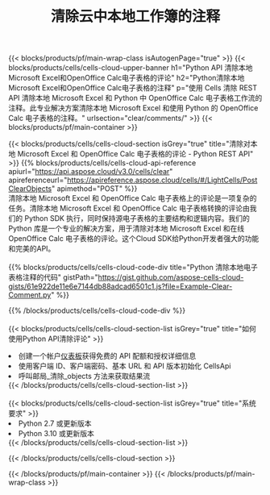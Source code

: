 ﻿---
title: 清除云中本地工作簿的注释
description: 用于清除 Microsoft Excel 和 OpenOffice Calc 评论的云 API 和 SDK。 Cells 云 API 清除本地电子表格注释。SDK支持多种开发语言。它们包括 Android、C#、Go、Java、NodeJS、Perl、PHP、Python、Ruby 和 swift。
url: /zh/python/clear/comments/
---
{{< blocks/products/pf/main-wrap-class isAutogenPage="true" >}}
{{< blocks/products/cells/cells-cloud-upper-banner h1="Python API 清除本地Microsoft Excel和OpenOffice Calc电子表格的评论" h2="Python清除本地Microsoft Excel和OpenOffice Calc电子表格的注释" p="使用 Cells 清除 REST API 清除本地 Microsoft Excel 和 Python 中 OpenOffice Calc 电子表格工作流的注释。此专业解决方案清除本地 Microsoft Excel 和使用 Python 的 OpenOffice Calc 电子表格的注释。" urlsection="clear/comments/" >}}
{{< blocks/products/pf/main-container >}}

{{< blocks/products/cells/cells-cloud-section isGrey="true" title="清除对本地 Microsoft Excel 和 OpenOffice Calc 电子表格的评论 - Python REST API" >}}
{{% blocks/products/cells/cells-cloud-api-reference apiurl="https://api.aspose.cloud/v3.0/cells/clear" apireferenceurl="https://apireference.aspose.cloud/cells/#/LightCells/PostClearObjects" apimethod="POST" %}}
<br/>
清除本地 Microsoft Excel 和 OpenOffice Calc 电子表格上的评论是一项复杂的任务。清除本地 Microsoft Excel 和 OpenOffice Calc 电子表格转换的评论由我们的 Python SDK 执行，同时保持源电子表格的主要结构和逻辑内容。我们的 Python 库是一个专业的解决方案，用于清除对本地 Microsoft Excel 和在线 OpenOffice Calc 电子表格的评论。这个Cloud SDK给Python开发者强大的功能和完美的API。
<br/>
<br/>
{{% blocks/products/cells/cells-cloud-code-div title="Python 清除本地电子表格注释的代码" gistPath="https://gist.github.com/aspose-cells-cloud-gists/61e922de11e6e7144db88adcad6501c1.js?file=Example-Clear-Comment.py" %}}
  
{{% /blocks/products/cells/cells-cloud-code-div %}}
<br/>
<br/>
{{< blocks/products/cells/cells-cloud-section-list isGrey="true" title="如何使用Python API清除评论" >}}
<li>创建一个帐户<a href="https://dashboard.aspose.cloud/">仪表板</a>获得免费的 API 配额和授权详细信息</li>
<li>使用客户端 ID、客户端密码、基本 URL 和 API 版本初始化 CellsApi</li>
<li>呼叫邮局_清除_objects 方法来获取结果流</li>
{{< /blocks/products/cells/cells-cloud-section-list >}}
<br/>
<br/>
{{< blocks/products/cells/cells-cloud-section-list isGrey="true" title="系统要求" >}}
<li>Python 2.7 或更新版本</li>
<li>Python 3.10 或更新版本</li>
{{< /blocks/products/cells/cells-cloud-section-list >}}

{{< /blocks/products/cells/cells-cloud-section >}}

{{< /blocks/products/pf/main-container >}}
{{< /blocks/products/pf/main-wrap-class >}}
